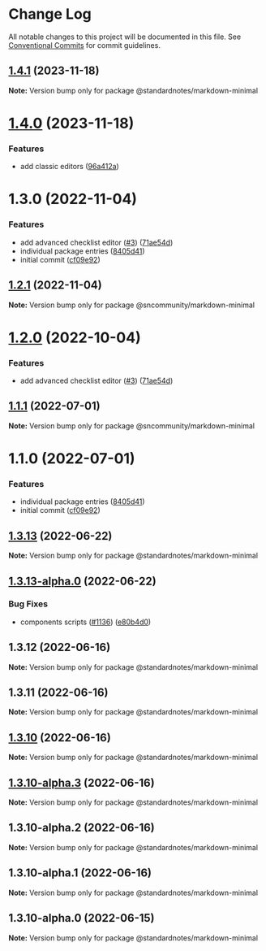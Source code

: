 # Change Log

All notable changes to this project will be documented in this file.
See [Conventional Commits](https://conventionalcommits.org) for commit guidelines.

## [1.4.1](https://github.com/standardnotes/plugins/compare/@standardnotes/markdown-minimal@1.4.0...@standardnotes/markdown-minimal@1.4.1) (2023-11-18)

**Note:** Version bump only for package @standardnotes/markdown-minimal

# [1.4.0](https://github.com/standardnotes/plugins/compare/@standardnotes/markdown-minimal@1.3.0...@standardnotes/markdown-minimal@1.4.0) (2023-11-18)

### Features

* add classic editors ([96a412a](https://github.com/standardnotes/plugins/commit/96a412a9725f689cbd5ca95f7feb5ba19938dd9a))

# 1.3.0 (2022-11-04)

### Features

* add advanced checklist editor ([#3](https://github.com/standardnotes/plugins/issues/3)) ([71ae54d](https://github.com/standardnotes/plugins/commit/71ae54de2b1563c39a885d1ae6d3b30c0ba72eae))
* individual package entries ([8405d41](https://github.com/standardnotes/plugins/commit/8405d418f5110dd54310d180ffe7c319e61300bd))
* initial commit ([cf09e92](https://github.com/standardnotes/plugins/commit/cf09e925f915349a64c16905140a2b7b50d1b69b))

## [1.2.1](https://github.com/standardnotes/plugins/compare/@sncommunity/markdown-minimal@1.2.0...@sncommunity/markdown-minimal@1.2.1) (2022-11-04)

**Note:** Version bump only for package @sncommunity/markdown-minimal

# [1.2.0](https://github.com/standardnotes/plugins/compare/@sncommunity/markdown-minimal@1.1.1...@sncommunity/markdown-minimal@1.2.0) (2022-10-04)

### Features

* add advanced checklist editor ([#3](https://github.com/standardnotes/plugins/issues/3)) ([71ae54d](https://github.com/standardnotes/plugins/commit/71ae54de2b1563c39a885d1ae6d3b30c0ba72eae))

## [1.1.1](https://github.com/standardnotes/plugins/compare/@sncommunity/markdown-minimal@1.1.0...@sncommunity/markdown-minimal@1.1.1) (2022-07-01)

**Note:** Version bump only for package @sncommunity/markdown-minimal

# 1.1.0 (2022-07-01)

### Features

* individual package entries ([8405d41](https://github.com/standardnotes/plugins/commit/8405d418f5110dd54310d180ffe7c319e61300bd))
* initial commit ([cf09e92](https://github.com/standardnotes/plugins/commit/cf09e925f915349a64c16905140a2b7b50d1b69b))

## [1.3.13](https://github.com/standardnotes/app/compare/@standardnotes/markdown-minimal@1.3.13-alpha.0...@standardnotes/markdown-minimal@1.3.13) (2022-06-22)

**Note:** Version bump only for package @standardnotes/markdown-minimal

## [1.3.13-alpha.0](https://github.com/standardnotes/app/compare/@standardnotes/markdown-minimal@1.3.12...@standardnotes/markdown-minimal@1.3.13-alpha.0) (2022-06-22)

### Bug Fixes

* components scripts ([#1136](https://github.com/standardnotes/app/issues/1136)) ([e80b4d0](https://github.com/standardnotes/app/commit/e80b4d0ffad495c758b593c30e1c4c754dda9b7e))

## 1.3.12 (2022-06-16)

**Note:** Version bump only for package @standardnotes/markdown-minimal

## 1.3.11 (2022-06-16)

**Note:** Version bump only for package @standardnotes/markdown-minimal

## [1.3.10](https://github.com/standardnotes/app/compare/@standardnotes/markdown-minimal@1.3.10-alpha.3...@standardnotes/markdown-minimal@1.3.10) (2022-06-16)

**Note:** Version bump only for package @standardnotes/markdown-minimal

## [1.3.10-alpha.3](https://github.com/standardnotes/app/compare/@standardnotes/markdown-minimal@1.3.10-alpha.2...@standardnotes/markdown-minimal@1.3.10-alpha.3) (2022-06-16)

**Note:** Version bump only for package @standardnotes/markdown-minimal

## 1.3.10-alpha.2 (2022-06-16)

**Note:** Version bump only for package @standardnotes/markdown-minimal

## 1.3.10-alpha.1 (2022-06-16)

**Note:** Version bump only for package @standardnotes/markdown-minimal

## 1.3.10-alpha.0 (2022-06-15)

**Note:** Version bump only for package @standardnotes/markdown-minimal
